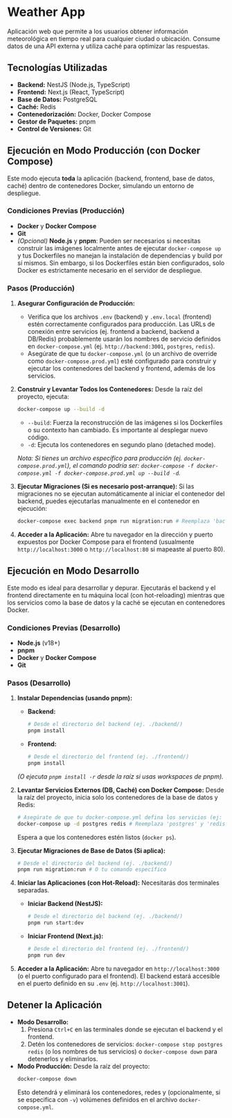 # Weather App

Aplicación web que permite a los usuarios obtener información meteorológica en tiempo real para cualquier ciudad o ubicación. Consume datos de una API externa y utiliza caché para optimizar las respuestas.

## Tecnologías Utilizadas

*   **Backend:** NestJS (Node.js, TypeScript)
*   **Frontend:** Next.js (React, TypeScript)
*   **Base de Datos:** PostgreSQL
*   **Caché:** Redis
*   **Contenedorización:** Docker, Docker Compose
*   **Gestor de Paquetes:** pnpm
*   **Control de Versiones:** Git

## Ejecución en Modo Producción (con Docker Compose)

Este modo ejecuta **toda** la aplicación (backend, frontend, base de datos, caché) dentro de contenedores Docker, simulando un entorno de despliegue.

### Condiciones Previas (Producción)

*   **Docker** y **Docker Compose**
*   **Git**
*   *(Opcional)* **Node.js** y **pnpm**: Pueden ser necesarios si necesitas construir las imágenes localmente antes de ejecutar `docker-compose up` y tus Dockerfiles no manejan la instalación de dependencias y build por sí mismos. Sin embargo, si los Dockerfiles están bien configurados, solo Docker es estrictamente necesario en el servidor de despliegue.

### Pasos (Producción)

1.  **Asegurar Configuración de Producción:**
    *   Verifica que los archivos `.env` (backend) y `.env.local` (frontend) estén correctamente configurados para producción. Las URLs de conexión entre servicios (ej. frontend a backend, backend a DB/Redis) probablemente usarán los nombres de servicio definidos en `docker-compose.yml` (ej. `http://backend:3001`, `postgres`, `redis`).
    *   Asegúrate de que tu `docker-compose.yml` (o un archivo de override como `docker-compose.prod.yml`) esté configurado para construir y ejecutar los contenedores del backend y frontend, además de los servicios.

2.  **Construir y Levantar Todos los Contenedores:**
    Desde la raíz del proyecto, ejecuta:
    ```bash
    docker-compose up --build -d
    ```
    *   `--build`: Fuerza la reconstrucción de las imágenes si los Dockerfiles o su contexto han cambiado. Es importante al desplegar nuevo código.
    *   `-d`: Ejecuta los contenedores en segundo plano (detached mode).

    *Nota: Si tienes un archivo específico para producción (ej. `docker-compose.prod.yml`), el comando podría ser: `docker-compose -f docker-compose.yml -f docker-compose.prod.yml up --build -d`.*

3.  **Ejecutar Migraciones (Si es necesario post-arranque):**
    Si las migraciones no se ejecutan automáticamente al iniciar el contenedor del backend, puedes ejecutarlas manualmente en el contenedor en ejecución:
    ```bash
    docker-compose exec backend pnpm run migration:run # Reemplaza 'backend' con el nombre de tu servicio backend en docker-compose.yml
    ```

4.  **Acceder a la Aplicación:**
    Abre tu navegador en la dirección y puerto expuestos por Docker Compose para el frontend (usualmente `http://localhost:3000` o `http://localhost:80` si mapeaste al puerto 80).

## Ejecución en Modo Desarrollo

Este modo es ideal para desarrollar y depurar. Ejecutarás el backend y el frontend directamente en tu máquina local (con hot-reloading) mientras que los servicios como la base de datos y la caché se ejecutan en contenedores Docker.

### Condiciones Previas (Desarrollo)

*   **Node.js** (v18+)
*   **pnpm**
*   **Docker** y **Docker Compose**
*   **Git**

### Pasos (Desarrollo)

1.  **Instalar Dependencias (usando pnpm):**
    *   **Backend:**
        ```bash
        # Desde el directorio del backend (ej. ./backend/)
        pnpm install
        ```
    *   **Frontend:**
        ```bash
        # Desde el directorio del frontend (ej. ./frontend/)
        pnpm install
        ```
    *(O ejecuta `pnpm install -r` desde la raíz si usas workspaces de pnpm).*

2.  **Levantar Servicios Externos (DB, Caché) con Docker Compose:**
    Desde la raíz del proyecto, inicia solo los contenedores de la base de datos y Redis:
    ```bash
    # Asegúrate de que tu docker-compose.yml defina los servicios (ej: 'postgres', 'redis')
    docker-compose up -d postgres redis # Reemplaza 'postgres' y 'redis' con los nombres reales de tus servicios en docker-compose.yml
    ```
    Espera a que los contenedores estén listos (`docker ps`).

3.  **Ejecutar Migraciones de Base de Datos (Si aplica):**
    ```bash
    # Desde el directorio del backend (ej. ./backend/)
    pnpm run migration:run # O tu comando específico
    ```

4.  **Iniciar las Aplicaciones (con Hot-Reload):**
    Necesitarás dos terminales separadas.
    *   **Iniciar Backend (NestJS):**
        ```bash
        # Desde el directorio del backend (ej. ./backend/)
        pnpm run start:dev
        ```
    *   **Iniciar Frontend (Next.js):**
        ```bash
        # Desde el directorio del frontend (ej. ./frontend/)
        pnpm run dev
        ```

5.  **Acceder a la Aplicación:**
    Abre tu navegador en `http://localhost:3000` (o el puerto configurado para el frontend). El backend estará accesible en el puerto definido en su `.env` (ej. `http://localhost:3001`).


## Detener la Aplicación

*   **Modo Desarrollo:**
    1.  Presiona `Ctrl+C` en las terminales donde se ejecutan el backend y el frontend.
    2.  Detén los contenedores de servicios: `docker-compose stop postgres redis` (o los nombres de tus servicios) o `docker-compose down` para detenerlos y eliminarlos.
*   **Modo Producción:**
    Desde la raíz del proyecto:
    ```bash
    docker-compose down
    ```
    Esto detendrá y eliminará los contenedores, redes y (opcionalmente, si se especifica con `-v`) volúmenes definidos en el archivo `docker-compose.yml`.

